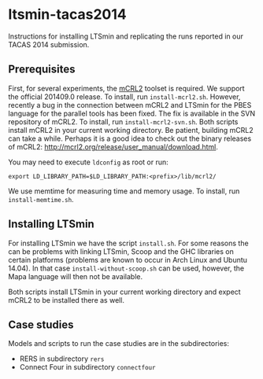 ltsmin-tacas2014
================
Instructions for installing LTSmin and replicating the runs reported in our TACAS 2014 submission.

Prerequisites
--
First, for several experiments, the [mCRL2](http://mcrl2.org) toolset is required.
We support the official 201409.0 release. To install, run `install-mcrl2.sh`.
However, recently a bug in the connection between mCRL2 and LTSmin for the PBES language for the
parallel tools has been fixed. The fix is available in the SVN repository of mCRL2.
To install, run `install-mcrl2-svn.sh`.
Both scripts install mCRL2 in your current working directory.
Be patient, building mCRL2 can take a while. Perhaps it is a good idea to check out the 
binary releases of mCRL2: http://mcrl2.org/release/user_manual/download.html.

You may need to execute `ldconfig` as root or run:
```
export LD_LIBRARY_PATH=$LD_LIBRARY_PATH:<prefix>/lib/mcrl2/
```
We use memtime for measuring time and memory usage.
To install, run `install-memtime.sh`.

Installing LTSmin
--
For installing LTSmin we have the script `install.sh`. For some reasons the can be problems
with linking LTSmin, Scoop and the GHC libraries on certain platforms (problems are known to 
occur in Arch Linux and Ubuntu 14.04). In that case `install-without-scoop.sh` can be used, 
however, the Mapa language will then not be available.

Both scripts install LTSmin in your current working directory and expect mCRL2 to be installed
there as well.

Case studies
--
Models and scripts to run the case studies are in the subdirectories:
* RERS in subdirectory `rers`
* Connect Four in subdirectory `connectfour`
